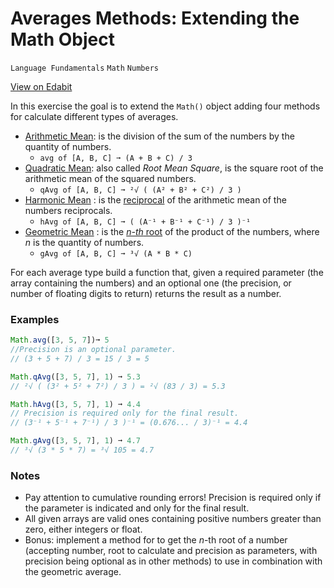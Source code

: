 # Averages Methods: Extending the Math Object

`Language Fundamentals` `Math` `Numbers`

[View on Edabit](https://edabit.com/challenge/rRXRZvkq6uK98uEWv)

In this exercise the goal is to extend the `Math()` object adding four methods for calculate different types of averages.

- [Arithmetic Mean](https://en.wikipedia.org/wiki/Arithmetic_mean): is the division of the sum of the numbers by the quantity of numbers.
  - `avg of [A, B, C] ➞ (A + B + C) / 3`
- [Quadratic Mean](https://en.wikipedia.org/wiki/Root_mean_square): also called _Root Mean Square_, is the square root of the arithmetic mean of the squared numbers.
  - `qAvg of [A, B, C] ➞ ²√ ( (A² + B² + C²) / 3 )`
- [Harmonic Mean](https://en.wikipedia.org/wiki/Harmonic_mean) : is the [reciprocal](https://en.wikipedia.org/wiki/Multiplicative_inverse) of the arithmetic mean of the numbers reciprocals.
  - `hAvg of [A, B, C] ➞ ( (A⁻¹ + B⁻¹ + C⁻¹) / 3 )⁻¹`
- [Geometric Mean](https://en.wikipedia.org/wiki/Geometric_mean) : is the [_n-th_ root](https://en.wikipedia.org/wiki/Nth_root) of the product of the numbers, where _n_ is the quantity of numbers.
  - `gAvg of [A, B, C] ➞ ³√ (A * B * C)`

For each average type build a function that, given a required parameter (the array containing the numbers) and an optional one (the precision, or number of floating digits to return) returns the result as a number.

### Examples

```js
Math.avg([3, 5, 7])➞ 5
//Precision is an optional parameter.
// (3 + 5 + 7) / 3 = 15 / 3 = 5

Math.qAvg([3, 5, 7], 1) ➞ 5.3
// ²√ ( (3² + 5² + 7²) / 3 ) = ²√ (83 / 3) = 5.3

Math.hAvg([3, 5, 7], 1) ➞ 4.4
// Precision is required only for the final result.
// (3⁻¹ + 5⁻¹ + 7⁻¹) / 3 )⁻¹ = (0.676... / 3)⁻¹ = 4.4

Math.gAvg([3, 5, 7], 1) ➞ 4.7
// ³√ (3 * 5 * 7) = ³√ 105 = 4.7
```

### Notes

- Pay attention to cumulative rounding errors! Precision is required only if the parameter is indicated and only for the final result.
- All given arrays are valid ones containing positive numbers greater than zero, either integers or float.
- Bonus: implement a method for to get the _n_-th root of a number (accepting number, root to calculate and precision as parameters, with precision being optional as in other methods) to use in combination with the geometric average.
